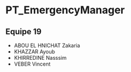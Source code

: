 # PT_EmergencyManager
## Equipe 19
- ABOU EL HNICHAT Zakaria
- KHAZZAR Ayoub
- KHIRREDINE Nasssim
- VEBER Vincent

